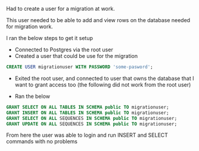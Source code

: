 Had to create a user for a migration at work. 

This user needed to be able to add and view rows on the database needed for migration work.

I ran the below steps to get it setup

* Connected to Postgres via the root user
* Created a user that could be use for the migration

```sql
CREATE USER migrationuser WITH PASSWORD 'some-pasword';
```

* Exited the root user, and connected to user that owns the database that I want to grant access too (the following did not work from the root user)

* Ran the below

```sql
GRANT SELECT ON ALL TABLES IN SCHEMA public TO migrationuser;
GRANT INSERT ON ALL TABLES IN SCHEMA public TO migrationuser;
GRANT SELECT ON ALL SEQUENCES IN SCHEMA public TO migrationuser;
GRANT UPDATE ON ALL SEQUENCES IN SCHEMA public TO migrationuser;
```

From here the user was able to login and run INSERT and SELECT commands with no problems
